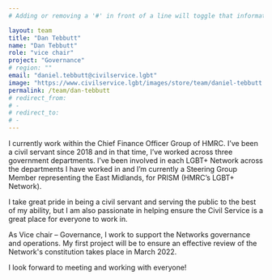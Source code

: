 ```yaml
---
# Adding or removing a '#' in front of a line will toggle that information off and on from being processed. 

layout: team
title: "Dan Tebbutt"
name: "Dan Tebbutt"
role: "vice chair"
project: "Governance"
# region: ""
email: "daniel.tebbutt@civilservice.lgbt"
image: "https://www.civilservice.lgbt/images/store/team/daniel-tebbutt.jpg"
permalink: /team/dan-tebbutt
# redirect_from: 
# - 
# redirect_to: 
# - 
---
```


I currently work within the Chief Finance Officer Group of HMRC. I’ve been a civil servant since 2018 and in that time, I’ve worked across three government departments. I’ve been involved in each LGBT+ Network across the departments I have worked in and I’m currently a Steering Group Member representing the East Midlands, for PRISM (HMRC’s LGBT+ Network).

I take great pride in being a civil servant and serving the public to the best of my ability, but I am also passionate in helping ensure the Civil Service is a great place for everyone to work in. 

As Vice chair – Governance, I work to support the Networks governance and operations. My first project will be to ensure an effective review of the Network's constitution takes place in March 2022.

I look forward to meeting and working with everyone!

